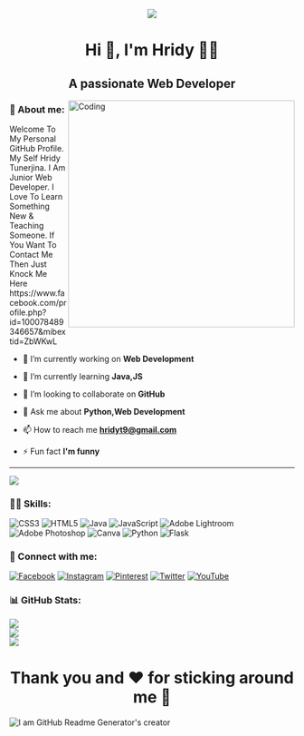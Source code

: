 <p align="center"> <img src="https://camo.githubusercontent.com/b3ce8fcb16b1cd0ac29fd3772d599bc62587f919aeb0e00e88344ebfd54b569c/68747470733a2f2f692e696d6775722e636f6d2f4136625747466c2e676966" /> </p>

<h1 align="center">Hi 👋, I'm Hridy 🙋‍♀️</h1>
<h2 align="center"> A passionate Web Developer</h2>

<img align="right" alt="Coding" width="400" src="https://camo.githubusercontent.com/66066b22abacaf358032bb15ab64fe18654e8d00e2ed4d07747d89eccb6596ae/68747470733a2f2f63646e622e61727473746174696f6e2e636f6d2f702f6173736574732f696d616765732f696d616765732f3032382f3939312f3939392f6f726967696e616c2f616e6e612d68617672796c79756b682d2e6769663f31353936313235313132" /> 

<h3 align="left">👩 About me:</h3>
Welcome To My Personal GitHub Profile. My Self Hridy Tunerjina. I Am Junior Web Developer. I Love To Learn Something New & Teaching Someone. If You Want To Contact Me Then Just Knock Me Here https://www.facebook.com/profile.php?id=100078489346657&mibextid=ZbWKwL

- 🔭 I’m currently working on **Web Development**
  
- 🌱 I’m currently learning **Java,JS**

- 👯 I’m looking to collaborate on **GitHub**

- 💬 Ask me about **Python,Web Development**

- 📫 How to reach me **hridyt9@gmail.com**

- ⚡ Fun fact **I'm funny**

---
[![](https://visitcount.itsvg.in/api?id=HridyTunerjina&icon=0&color=0)](https://visitcount.itsvg.in)

<h3 align="left">👩‍💻 Skills:</h3>

![CSS3](https://img.shields.io/badge/css3-%231572B6.svg?style=for-the-badge&logo=css3&logoColor=white) ![HTML5](https://img.shields.io/badge/html5-%23E34F26.svg?style=for-the-badge&logo=html5&logoColor=white) ![Java](https://img.shields.io/badge/java-%23ED8B00.svg?style=for-the-badge&logo=java&logoColor=white) ![JavaScript](https://img.shields.io/badge/javascript-%23323330.svg?style=for-the-badge&logo=javascript&logoColor=%23F7DF1E) ![Adobe Lightroom](https://img.shields.io/badge/Adobe%20Lightroom-31A8FF.svg?style=for-the-badge&logo=Adobe%20Lightroom&logoColor=white) ![Adobe Photoshop](https://img.shields.io/badge/adobephotoshop-%2331A8FF.svg?style=for-the-badge&logo=adobephotoshop&logoColor=white) ![Canva](https://img.shields.io/badge/Canva-%2300C4CC.svg?style=for-the-badge&logo=Canva&logoColor=white) ![Python](https://img.shields.io/badge/python-3670A0?style=for-the-badge&logo=python&logoColor=ffdd54) ![Flask](https://img.shields.io/badge/flask-%23000.svg?style=for-the-badge&logo=flask&logoColor=white)

<h3 align="left">🤝 Connect with me:</h3>

[![Facebook](https://img.shields.io/badge/Facebook-%231877F2.svg?logo=Facebook&logoColor=white)]( https://www.facebook.com/profile.php?id=100078489346657&mibextid=ZbWKwL
) [![Instagram](https://img.shields.io/badge/Instagram-%23E4405F.svg?logo=Instagram&logoColor=white)](https://instagram.com/itsmehridy) [![Pinterest](https://img.shields.io/badge/Pinterest-%23E60023.svg?logo=Pinterest&logoColor=white)](https://pinterest.com/@itsmehridy) [![Twitter](https://img.shields.io/badge/Twitter-%231DA1F2.svg?logo=Twitter&logoColor=white)](https://twitter.com/@HridyTunerjina) [![YouTube](https://img.shields.io/badge/YouTube-%23FF0000.svg?logo=YouTube&logoColor=white)](https://youtube.com/@hridytunerjina6017)

<h3 align="left">📊 GitHub Stats:</h3>

![](https://github-readme-stats.vercel.app/api?username=HridyTunerjina&theme=solarized-dark&hide_border=false&include_all_commits=false&count_private=false)<br/>
![](https://github-readme-streak-stats.herokuapp.com/?user=HridyTunerjina&theme=solarized-dark&hide_border=false)<br/>
![](https://github-readme-stats.vercel.app/api/top-langs/?username=HridyTunerjina&theme=solarized-dark&hide_border=false&include_all_commits=false&count_private=false&layout=compact)

<h1 align="center">Thank you and ❤️ for sticking around me 🙂</h1>

![I am GitHub Readme Generator's creator](https://www.pngkit.com/png/full/840-8406605_download-holi-color-background-png.png)
